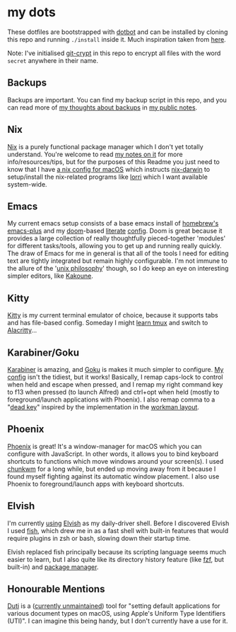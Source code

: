 # my dots

These dotfiles are bootstrapped with
[dotbot](https://github.com/anishathalye/dotbot) and can be installed by cloning
this repo and running `./install` inside it. Much inspiration taken from
[here](https://github.com/nikitavoloboev/dotfiles).

Note: I've initialised [git-crypt](https://github.com/AGWA/git-crypt) in this
repo to encrypt all files with the word `secret` anywhere in their name.

## Backups

Backups are important. You can find my backup script in this repo, and you can
read more of [my thoughts about
backups](https://notes.davidmyno.rs/backups.html) in [my public
notes](https://sr.ht/~idmyn/notes.davidmyno.rs/).

## Nix

[Nix](https://nixos.org/) is a purely functional package manager which I don't
yet totally understand. You're welcome to read [my
notes on it](https://notes.davidmyno.rs/nix.html) for more info/resources/tips,
but for the purposes of this Readme you just need to know that I have [a nix
config for macOS](nix/darwin-configuration.nix) which instructs
[nix-darwin](https://github.com/LnL7/nix-darwin) to setup/install the
nix-related programs like [lorri](https://github.com/target/lorri) which I want
available system-wide.

## Emacs

My current emacs setup consists of a base emacs install of [homebrew's
emacs-plus](https://github.com/d12frosted/homebrew-emacs-plus)
and my [doom](https://github.com/hlissner/doom-emacs)-based
[literate](https://en.wikipedia.org/wiki/Literate_programming)
[config](emacs/.doom.d/config.org). Doom is great because it provides a large
collection of really thoughtfully pieced-together 'modules' for different
tasks/tools, allowing you to get up and running really quickly.
The draw of Emacs for me in general is that all of the
tools I need for editing text are tightly integrated but remain highly
configurable. I'm not immune to the allure of the '[unix
philosophy](https://en.wikipedia.org/wiki/Unix_philosophy)' though, so
I do keep an eye on interesting simpler editors, like
[Kakoune](https://github.com/mawww/kakoune).

## Kitty

[Kitty](https://sw.kovidgoyal.net/kitty/) is my current terminal emulator of
choice, because it supports tabs and has file-based config. Someday I might
[learn tmux](https://www.ocf.berkeley.edu/~ckuehl/tmux/) and switch to
[Alacritty](https://github.com/alacritty/alacritty)...

## Karabiner/Goku

[Karabiner](https://karabiner-elements.pqrs.org/) is amazing, and
[Goku](https://github.com/yqrashawn/GokuRakuJoudo) is makes it much simpler to
configure. [My config](macOS/karabiner/karabiner.edn) isn't the tidiest, but it
works! Basically, I remap caps-lock to control when held and escape when
pressed, and I remap my right command key to f13 when pressed (to launch Alfred)
and ctrl+opt when held (mostly to foreground/launch applications with Phoenix).
I also remap comma to a "[dead key](https://en.wikipedia.org/wiki/Dead_key)"
inspired by the implementation in the [workman
layout](https://workmanlayout.org/).

## Phoenix

[Phoenix](https://github.com/kasper/phoenix) is great! It's a window-manager for
macOS which you can configure with JavaScript. In other words, it allows you to
bind keyboard shortcuts to functions which move windows around your screen(s). I
used [chunkwm](https://github.com/koekeishiya/chunkwm) for a long while, but
ended up moving away from it because I found myself fighting against its
automatic window placement. I also use Phoenix to foreground/launch apps with
keyboard shortcuts.

## Elvish

I'm currently [using](shell/elvish/rc.elv) [Elvish](https://elv.sh/) as my
daily-driver shell. Before I discovered Elvish I used
[fish](http://fishshell.com/), which drew me in as a fast shell with built-in
features that would require plugins in zsh or bash, slowing down their startup
time. 

Elvish replaced fish principally because its scripting language seems much
easier to learn, but I also quite like its directory history feature (like
[fzf](https://github.com/junegunn/fzf), but built-in) and [package
manager](https://elv.sh/ref/epm.html).

## Honourable Mentions

[Duti](https://github.com/moretension/duti) is a ([currently
unmaintained](https://github.com/moretension/duti/pull/39#issuecomment-596996452))
tool for "setting default applications for various document types on macOS,
using Apple's Uniform Type Identifiers (UTI)". I can imagine this being
handy, but I don't currently have a use for it.
